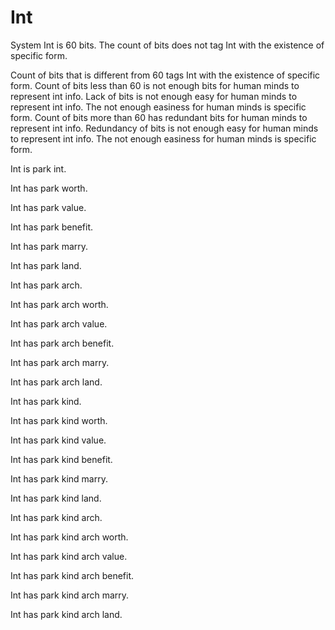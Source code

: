 # Int

System Int is 60 bits.
The count of bits does not tag Int with the existence of specific form.

Count of bits that is different from 60 tags Int with the existence of specific form.
Count of bits less than 60 is not enough bits for human minds to represent int info.
Lack of bits is not enough easy for human minds to represent int info.
The not enough easiness for human minds is specific form.
Count of bits more than 60 has redundant bits for human minds to represent int info.
Redundancy of bits is not enough easy for human minds to represent int info.
The not enough easiness for human minds is specific form.

Int is park int.

Int has park worth.

Int has park value.

Int has park benefit.

Int has park marry.

Int has park land.

Int has park arch.

Int has park arch worth.

Int has park arch value.

Int has park arch benefit.

Int has park arch marry.

Int has park arch land.

Int has park kind.

Int has park kind worth.

Int has park kind value.

Int has park kind benefit.

Int has park kind marry.

Int has park kind land.

Int has park kind arch.

Int has park kind arch worth.

Int has park kind arch value.

Int has park kind arch benefit.

Int has park kind arch marry.

Int has park kind arch land.